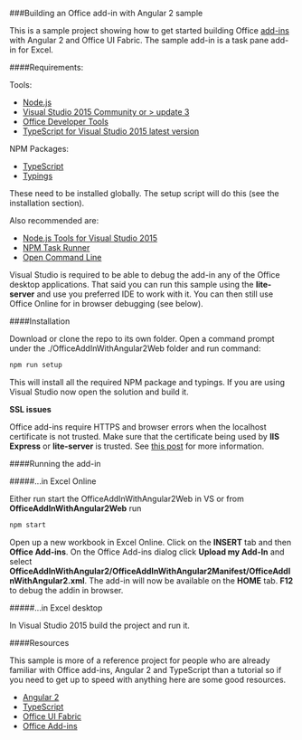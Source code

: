 ###Building an Office add-in with Angular 2 sample

This is a sample project showing how to get started building Office [add-ins](http://dev.office.com/getting-started/addins) with Angular 2 and Office UI Fabric.
The sample add-in is a task pane add-in for Excel. 

####Requirements: 

Tools:

* [Node.js](https://nodejs.org/en/)
* [Visual Studio 2015 Community or > update 3](https://www.visualstudio.com/en-us/news/releasenotes/vs2015-update3-vs)
* [Office Developer Tools](https://www.visualstudio.com/en-us/features/office-tools-vs.aspx)
* [TypeScript for Visual Studio 2015 latest version](https://www.microsoft.com/en-us/download/details.aspx?id=48593)

NPM Packages:

* [TypeScript](https://www.typescriptlang.org/#download-links)
* [Typings](https://github.com/typings/typings)

These need to be installed globally. The setup script will do this (see the installation section).

Also recommended are:

* [Node.js Tools for Visual Studio 2015](https://www.visualstudio.com/en-us/features/node-js-vs.aspx)
* [NPM Task Runner](https://visualstudiogallery.msdn.microsoft.com/8f2f2cbc-4da5-43ba-9de2-c9d08ade4941)
* [Open Command Line](https://visualstudiogallery.msdn.microsoft.com/4e84e2cf-2d6b-472a-b1e2-b84932511379)


Visual Studio is required to be able to debug the add-in any of the Office desktop applications. 
That said you can run this sample using the **lite-server** and use you preferred IDE to work with it.
You can then still use Office Online for in browser debugging (see below). 

####Installation

Download or clone the repo to its own folder. Open a command prompt under the ./OfficeAddInWithAngular2Web folder and run command:

```bash
npm run setup
```

This will install all the required NPM package and typings. If you are using Visual Studio now open the solution and build it.

**SSL issues**

Office add-ins require HTTPS and browser errors when the localhost certificate is not trusted. Make sure that the certificate being used by **IIS Express**
 or **lite-server** is trusted. See [this post](https://blogs.msdn.microsoft.com/robert_mcmurray/2013/11/15/how-to-trust-the-iis-express-self-signed-certificate/) for more information.

####Running the add-in

#####...in Excel Online

Either run start the OfficeAddInWithAngular2Web in VS or from **OfficeAddInWithAngular2Web** run

```bash
npm start
```

Open up a new workbook in Excel Online. Click on the **INSERT** tab and then **Office Add-ins**. On the Office Add-ins dialog click **Upload my Add-In** and select 
**OfficeAddInWithAngular2/OfficeAddInWithAngular2Manifest/OfficeAddInWithAngular2.xml**. The add-in will now be available on the **HOME** tab. **F12** to debug the addin in browser. 

#####...in Excel desktop

In Visual Studio 2015 build the project and run it.

####Resources

This sample is more of a reference project for people who are already familiar with Office add-ins, Angular 2 and TypeScript than a tutorial
 so if you need to get up to speed with anything here are some good resources.


* [Angular 2](https://angular.io/docs/ts/latest/quickstart.html)
* [TypeScript](https://www.typescriptlang.org/docs/tutorial.html)
* [Office UI Fabric](http://dev.office.com/fabric/get-started)
* [Office Add-ins](https://dev.office.com/getting-started/addins)